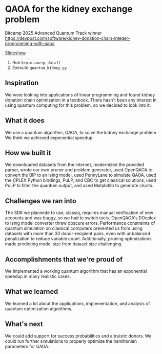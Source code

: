 # QAOA for the kidney exchange problem

Bitcamp 2025 Advanced Quantum Track winner
https://devpost.com/software/kidney-donation-chain-integer-programming-with-qaoa

[Slideshow](https://docs.google.com/presentation/d/1QfcvnHXAY4uffTjImgYDVJnK4g6A-NWtu9WTt6nQ9Tk/edit?usp=sharing)

1. Run `kepio.unzip_data()`
1. Execute `quantum_kidney.py`

## Inspiration

We were looking into applications of linear programming and found kidney donation chain optimization in a textbook. There hasn't been any interest in using quantum computing for this problem, so we decided to look into it.

## What it does

We use a quantum algorithm, QAOA, to solve the kidney exchange problem. We think we achieved exponential speedup.

## How we built it

We downloaded datasets from the internet, modernized the provided parser, wrote our own pruner and problem generator, used OpenQAOA to convert the BIP to an Ising model, used PennyLane to simulate QAOA, used the CPLEX Python bindings, PuLP, and CBC to get classical solutions, used PuLP to filter the quantum output, and used Matplotlib to generate charts.

## Challenges we ran into

The SDK we plannede to use, classiq, requires manual verification of new accounts and was buggy, so we had to switch tools. OpenQAOA's DOcplex to Ising model converter threw obscure errors. Performance constraints of quantum simulation on classical computers prevented us from using datasets with more than 30 donor-recipient pairs, even with unbalanced penalization to reduce variable count. Additionally, pruning optimizations made predicting model size from dataset size challenging.

## Accomplishments that we're proud of

We implemented a working quantum algorithm that has an exponential speedup in many realistic cases.

## What we learned

We learned a lot about the applications, implementation, and analysis of quantum optimization algorithms.

## What's next

We could add support for success probabilities and altruistic donors. We could run further simulations to properly optimize the hamiltonian parameters for QAOA.
